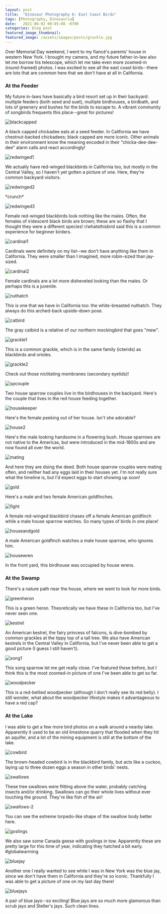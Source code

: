 ```yaml
---
layout: post
title:  "Dinosaur Photography 6: East Coast Birds"
tags: [Photography, Dinosauria]
date:   2021-06-02 00:05:08 -0700
categories: blog post
featured_image_thumbnail:
featured_image: /assets/images/posts/grackle.jpg
---
```


Over Memorial Day weekend, I went to my fiancé's parents' house in western New York.  I brought my camera, and my future father-in-law also let me borrow his telescope, which let me take even more zoomed-in (round-framed) photos.  I was excited to see all the east coast birds--there are lots that are common here that we don't have at all in California.

### At the Feeder

My future in-laws have basically a bird resort set up in their backyard: multiple feeders (both seed and suet), multiple birdhouses, a birdbath, and lots of greenery and bushes for the birds to escape to.  A vibrant community of songbirds frequents this place--great for pictures!

![blackcapped](/assets/images/posts/blackcapped.jpg)

A black capped chickadee eats at a seed feeder.  In California we have chestnut-backed chickadees; black capped are more iconic.  Other animals in their environment know the meaning encoded in their "chicka-dee-dee-dee" alarm calls and react accordingly!

![redwinged1](/assets/images/posts/redwinged1.jpg)

We actually have red-winged blackbirds in California too, but mostly in the Central Valley, so I haven't yet gotten a picture of one.  Here, they're common backyard visitors.

![redwinged2](/assets/images/posts/redwinged2.jpg)

\*crunch\*

![redwinged3](/assets/images/posts/female-red.jpg)

Female red-winged blackbirds look nothing like the males.  Often, the females of iridescent black birds are brown; these are so flashy that I thought they were a different species!  r/whatsthisbird said this is a common experience for beginner birders.

![cardinal1](/assets/images/posts/cardinal1.jpg)

Cardinals were definitely on my list--we don't have anything like them in California.  They were smaller than I imagined, more robin-sized than jay-sized.

![cardinal2](/assets/images/posts/fcard.jpg)

Female cardinals are a lot more disheveled looking than the males.  Or perhaps this is a juvenile.

![nuthatch](/assets/images/posts/nuthatch-1.jpg)

This is one that we have in California too: the white-breasted nuthatch.  They always do this arched-back upside-down pose.

![catbird](/assets/images/posts/catbird.jpg)

The gray catbird is a relative of our northern mockingbird that goes "mew".

![grackle1](/assets/images/posts/grackle.jpg)

This is a common grackle, which is in the same family (icterids) as blackbirds and orioles.

![grackle2](/assets/images/posts/grackle-membranes.jpg)

Check out those nictitating membranes (secondary eyelids)!

![spcouple](/assets/images/posts/spcouple.jpg)

Two house sparrow couples live in the birdhouses in the backyard.  Here's the couple that lives in the red house feeding together.

![housekeeper](/assets/images/posts/housekeeper.jpg)

Here's the female peeking out of her house.  Isn't she adorable?

![house2](/assets/images/posts/house-2.jpg)

Here's the male looking handsome in a flowering bush.  House sparrows are not native to the Americas, but were introduced in the mid-1800s and are now found all over the world.

![mating](/assets/images/posts/mating.jpg)

And here they are doing the deed.  Both house sparrow couples were mating often, and neither had any eggs laid in their houses yet.  I'm not really sure what the timeline is, but I'd expect eggs to start showing up soon!

![gold](/assets/images/posts/gold-2.jpg)

Here's a male and two female American goldfinches.

![fight](/assets/images/posts/fight.jpg)

A female red-winged blackbird chases off a female American goldfinch while a male house sparrow watches.  So many types of birds in one place!

![houseandgold](/assets/images/posts/houseandgold.jpg)

A male American goldfinch watches a male house sparrow, who ignores him.

![housewren](/assets/images/posts/housewren-COLLAGE.jpg)

In the front yard, this birdhouse was occupied by house wrens.

### At the Swamp

There's a nature path near the house, where we went to look for more birds.

![greenheron](/assets/images/posts/greenheron.jpg)

This is a green heron.  Theoretically we have these in California too, but I've never seen one.

![kestrel](/assets/images/posts/kestrel.jpg)

An American kestrel, the fairy princess of falcons, is dive-bombed by common grackles at the tippy top of a tall tree.  We also have American kestrels in the Central Valley in California, but I've never been able to get a good picture (I guess I still haven't).

![song1](/assets/images/posts/song-1.jpg)

This song sparrow let me get really close.  I've featured these before, but I think this is the most zoomed-in picture of one I've been able to get so far.

![woodpecker](/assets/images/posts/woodpecker.jpg)

This is a red-bellied woodpecker (although I don't really see its red belly).  I still wonder, what about the woodpecker lifestyle makes it advantageous to have a red cap?

### At the Lake

I was able to get a few more bird photos on a walk around a nearby lake.  Apparently it used to be an old limestone quarry that flooded when they hit an aquifer, and a lot of the mining equipment is still at the bottom of the lake.

![cowbird](/assets/images/posts/cowbird.jpg)

The brown-headed cowbird is in the blackbird family, but acts like a cuckoo, laying up to three dozen eggs a season in other birds' nests.

![swallows](/assets/images/posts/swallows.jpg)

These tree swallows were flitting above the water, probably catching insects and/or drinking.  Swallows can go their whole lives without ever touching the ground.  They're like fish of the air!

![swallows-2](/assets/images/posts/swallows-2.jpg)

You can see the extreme torpedo-like shape of the swallow body better here.

![goslings](/assets/images/posts/gosling.jpg)

We also saw some Canada geese with goslings in tow.  Apparently these are pretty large for this time of year, indicating they hatched a bit early.  #globalwarming

![bluejay](/assets/images/posts/bluejay.jpg)

Another one I really wanted to see while I was in New York was the blue jay, since we don't have them in California and they're so iconic.  Thankfully I was able to get a picture of one on my last day there!

![bluejays](/assets/images/posts/bluejays.jpg)

A pair of blue jays--so exciting!  Blue jays are so much more glamorous than scrub jays and Steller's jays.  Such clean lines.